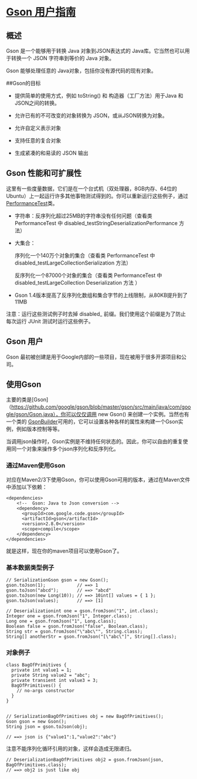 # [Gson 用户指南](https://github.com/google/gson/blob/master/UserGuide.md#gson-user-guide)

## 概述

Gson 是一个能够用于转换 Java 对象到JSON表达式的 Java库。它当然也可以用于转换一个 JSON 字符串到等价的 Java 对象。

Gson 能够处理任意的 Java对象，包括你没有源代码的现有对象。


##Gson的目标

-  提供简单的使用方式，例如 toString() 和 构造器（工厂方法）用于Java 和 JSON之间的转换。


- 允许已有的不可改变的对象转换为 JSON，或从JSON转换为对象。 


- 允许自定义表示对象



- 支持任意的复合对象


- 生成紧凑的和易读的 JSON 输出



## Gson 性能和可扩展性

这里有一些度量数据，它们是在一个台式机（双处理器，8GB内存、64位的Ubuntu）上一起运行许多其他事物测试得到的。你可以重新运行这些例子，通过 [PerformanceTest](https://github.com/google/gson/blob/master/gson/src/test/java/com/google/gson/metrics/PerformanceTest.java)类。




-  字符串：反序列化超过25MB的字符串没有任何问题（查看类 PerformanceTest 中 disabled_testStringDeserializationPerformance 方法）


- 大集合：

    序列化一个140万个对象的集合（查看类 PerformanceTest 中 disabled_testLargeCollectionSerialization 方法）

    反序列化一个87000个对象的集合（查看类 PerformanceTest 中 disabled_testLargeCollection Deserialization 方法 ）


- Gson 1.4版本提高了反序列化数组和集合字节的上线限制，从80KB提升到了11MB


注意：运行这些测试例子时去掉 disabled_ 前缀。我们使用这个前缀是为了防止每次运行 JUnit 测试时运行这些例子。
           

## Gson 用户

Gson 最初被创建是用于Google内部的一些项目，现在被用于很多开源项目和公司。


## 使用Gson

主要的类是[Gson]（https://github.com/google/gson/blob/master/gson/src/main/java/com/google/gson/Gson.java），你可以仅仅调用 new Gson() 来创建一个实例。当然也有一个类的 [GsonBuilder](https://github.com/google/gson/blob/master/gson/src/main/java/com/google/gson/GsonBuilder.java)可用的，它可以设置各种各样的属性来构建一个Gson实例，例如版本控制等等。

当调用json操作时，Gson实例是不维持任何状态的。因此，你可以自由的重复使用同一个对象来操作多个json序列化和反序列化。


### 通过Maven使用Gson

对应在Maven2/3下使用Gson，你可以使用Gson可用的版本，通过在Maven文件中添加以下依赖：

```
<dependencies>
    <!--  Gson: Java to Json conversion -->
    <dependency>
      <groupId>com.google.code.gson</groupId>
      <artifactId>gson</artifactId>
      <version>2.8.0</version>
      <scope>compile</scope>
    </dependency>
</dependencies>
```
    
就是这样，现在你的maven项目可以使用Gson了。


### 基本数据类型例子

```
// SerializationGson gson = new Gson();
gson.toJson(1);            // ==> 1
gson.toJson("abcd");       // ==> "abcd"
gson.toJson(new Long(10)); // ==> 10int[] values = { 1 };
gson.toJson(values);       // ==> [1]

// Deserializationint one = gson.fromJson("1", int.class);
Integer one = gson.fromJson("1", Integer.class);
Long one = gson.fromJson("1", Long.class);
Boolean false = gson.fromJson("false", Boolean.class);
String str = gson.fromJson("\"abc\"", String.class);
String[] anotherStr = gson.fromJson("[\"abc\"]", String[].class);
```


### 对象例子

```
class BagOfPrimitives {
  private int value1 = 1;
  private String value2 = "abc";
  private transient int value3 = 3;
  BagOfPrimitives() {
    // no-args constructor
  }
}


// SerializationBagOfPrimitives obj = new BagOfPrimitives();
Gson gson = new Gson();
String json = gson.toJson(obj); 

// ==> json is {"value1":1,"value2":"abc"}
```

注意不能序列化循环引用的对象，这样会造成无限递归。

```
// DeserializationBagOfPrimitives obj2 = gson.fromJson(json, BagOfPrimitives.class);
// ==> obj2 is just like obj
```
